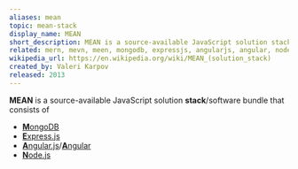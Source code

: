 ```yaml
---
aliases: mean
topic: mean-stack
display_name: MEAN
short_description: MEAN is a source-available JavaScript solution stack that consists of MongoDB, Express.js, Angular.js/Angular, and Node.js.
related: mern, mevn, meen, mongodb, expressjs, angularjs, angular, nodejs, javascript
wikipedia_url: https://en.wikipedia.org/wiki/MEAN_(solution_stack)
created_by: Valeri Karpov
released: 2013
---
```

**MEAN** is a source-available JavaScript solution **stack**/software bundle that consists of
* [**M**ongoDB](/topics/mongodb)
* [**E**xpress.js](/topics/expressjs)
* [**A**ngular.js](/topics/angularjs)/[**A**ngular](/topics/angular)
* [**N**ode.js](/topics/nodejs)
